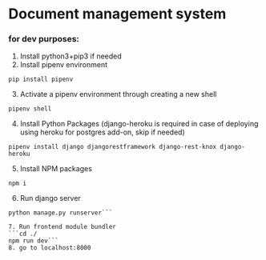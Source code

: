 # Document management system 

### for dev purposes:
1. Install python3+pip3 if needed
2. Install pipenv environment
```
pip install pipenv
```
3. Activate a pipenv environment through creating a new shell
```
pipenv shell
```
4. Install Python Packages (django-heroku is required in case of deploying using heroku for postgres add-on, skip if needed) 
```
pipenv install django djangorestframework django-rest-knox django-heroku
```
5. Install NPM packages
```
npm i
```
6. Run django server
```cd boilerplate
python manage.py runserver```

7. Run frontend module bundler
```cd ./
npm run dev```
8. go to localhost:8000 
